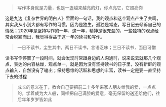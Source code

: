 > 写作本身就是力量，也是一盏越来越亮的灯，你点亮它，它照亮你

​		这是九边《复杂世界的明白人》里面的一句话，我的观点和这个观点产生了共鸣，其实我从小到大都有写作的习惯，因为是独生，孤独是常态，写日记去倾诉自己的情感；2020年是坚持写作的一年，这一年，精神是很充盈的，一些独特的观点经常会脱颖而出，我觉得得益于这一年的读书和写作。

> 一日不读书，尘生其中，两日不读书，言语乏味；三日不读书，面目可憎

​		读书写作停罢了一段时间，就会发现时常跟身边的人沟通时，说来说去就那几个观点，表达的内容枯燥，观点单一，就是因为没有坚持读书的日子里，没有新鲜的观点输入，自然没有了输出；保持思维的活跃和思想的丰富，读书一定是要一直坚持下去的过程

> ​		成长的意义在于，教会自己要把前二十多年来家人朋友给我的爱，一点点的，学着成为大人般，同样把自己满腔的爱意，毫无保留的送还给他们，往后年年岁岁皆如此

